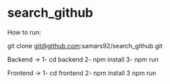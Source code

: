 # search_github

How to run:

git clone git@github.com:samars92/search_github.git

Backend ->
1- cd backend
2- npm install
3- npm run

Frontend ->
1- cd frontend
2- npm install
3 npm run


